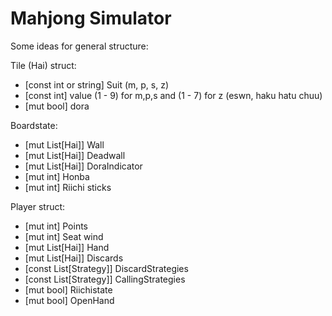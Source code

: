 # Mahjong Simulator

Some ideas for general structure:

Tile (Hai) struct:
  + [const int or string] Suit (m, p, s, z)
  + [const int] value (1 - 9) for m,p,s and (1 - 7) for z (eswn, haku hatu chuu)
  + [mut bool] dora

Boardstate:
  + [mut List[Hai]] Wall
  + [mut List[Hai]] Deadwall
  + [mut List[Hai]] DoraIndicator
  + [mut int] Honba
  + [mut int] Riichi sticks

Player struct:
  + [mut int] Points
  + [mut int] Seat wind
  + [mut List[Hai]] Hand
  + [mut List[Hai]] Discards
  + [const List[Strategy]] DiscardStrategies
  + [const List[Strategy]] CallingStrategies
  + [mut bool] Riichistate
  + [mut bool] OpenHand
